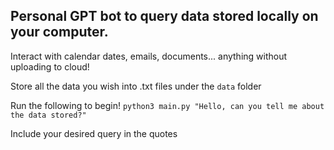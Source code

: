 ## Personal GPT bot to query data stored locally on your computer.

Interact with calendar dates, emails, documents... anything without uploading to cloud!

Store all the data you wish into .txt files under the ```data``` folder 

Run the following to begin!
``` python3 main.py "Hello, can you tell me about the data stored?" ```

Include your desired query in the quotes

